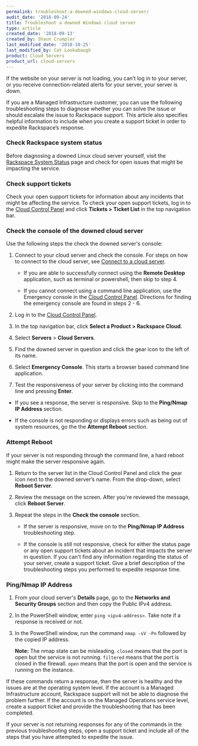 ```yaml
---
permalink: troubleshoot-a-downed-windows-cloud-server/
audit_date: '2018-09-24'
title: Troubleshoot a downed Windows cloud server
type: article
created_date: '2018-09-13'
created_by: Shaun Crumpler
last_modified_date: '2018-10-25'
last_modified_by: Cat Lookabaugh
product: Cloud Servers
product_url: cloud-servers
---
```


If the website on your server is not loading, you can’t log in to your server,
or you receive connection-related alerts for your server, your server is down.

If you are a Managed Infrastructure customer, you can use the following
troubleshooting steps to diagnose whether you can solve the issue or should
escalate the issue to Rackspace support. This article also specifies helpful
information to include when you create a support ticket in order to expedite
Rackspace’s response.


### Check Rackspace system status

Before diagnosing a downed Linux cloud server yourself, visit the
[Rackspace System Status](https://rackspace.service-now.com/system_status/) page
and check for open issues that might be impacting the service.

### Check support tickets

Check your open support tickets for information about any incidents that might
be affecting the service. To check your open support tickets, log in to the
[Cloud Control Panel](https://login.rackspace.com/) and click **Tickets > Ticket List**
in the top navigation bar.

### Check the console of the downed cloud server

Use the following steps the check the downed server's console:

1. Connect to your cloud server and check the console. For steps on how to
   connect to the cloud server, see [Connect to a cloud server](/how-to/connect-to-a-cloud-server).

   - If you are able to successfully connect using the **Remote Desktop**
      application, such as terminal or powershell, then skip to step 4.

   - If you cannot connect using a command line application, use the Emergency
     console in the [Cloud Control Panel](https://login.rackspace.com/).
     Directions for finding the emergency console are found in steps 2 - 6.

2. Log in to the [Cloud Control Panel](https://login.rackspace.com).

3. In the top navigation bar, click **Select a Product > Rackspace Cloud**.

4. Select **Servers** > **Cloud Servers**.

5. Find the downed server in question and click the gear icon to the left of its name.

6. Select **Emergency Console**. This starts a browser based command line application.

7. Test the responsiveness of your server by clicking into the command line and pressing **Enter**.

  - If you see a response, the server is responsive. Skip to the **Ping/Nmap IP Address** section.

  - If the console is not responding or displays errors such as being out of
    system resources, go the the **Attempt Reboot** section.


### Attempt Reboot

If your server is not responding through the command line, a hard reboot might
make the server responsive again.

1. Return to the server list in the Cloud Control Panel and click the gear icon
   next to the downed server’s name. From the drop-down, select **Reboot Server**.
2. Review the message on the screen. After you're reviewed the message, click **Reboot Server**.
3. Repeat the steps in the **Check the console** section.

   - If the server is responsive, move on to the **Ping/Nmap IP Address** troubleshooting step.

   - If the console is still not responsive, check for either the status page
     or any open support tickets about an incident that impacts the server in
     question. If you can't find any information regarding the status of your
     server, create a support ticket. Give a brief description of the
     troubleshooting steps you performed to expedite response time.

### Ping/Nmap IP Address

1. From your cloud server's **Details** page, go to the **Networks and Security
   Groups** section and then copy the Public IPv4 address.

2. In the PowerShell window, enter `ping <ipv4-address>`.  Take note if a response
   is received or not.

3. In the PowerShell window, run the command `nmap -sV -Pn` followed by the
   copied IP address.

   **Note:** The nmap state can be misleading. `closed` means that the port is
   open but the service is not running. `filtered` means that the port is closed
   in the firewall. `open` means that the port is open and the service is running
   on the instance.

If these commands return a response, then the server is healthy and the issues
are at the operating system level. If the account is a Managed Infrastructure
account, Rackspace support will not be able to diagnose the problem further. If
the account is on the Managed Operations service level, create a support ticket
and provide the troubleshooting that has been completed.

If your server is not returning responses for any of the commands in the previous
troubleshooting steps, open a support ticket and include all of the steps that you
have attempted to expedite the issue.
